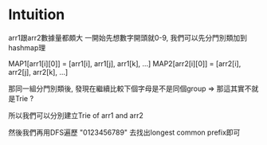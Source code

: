 # Intuition

arr1跟arr2數據量都頗大
一開始先想數字開頭就0-9, 我們可以先分門別類加到hashmap理

MAP1[arr1[i][0]] = [arr1[i], arr1[j], arr1[k], ...]
MAP2[arr2[i][0]] = [arr2[i], arr2[j], arr2[k], ...]

那同一組分門別類後, 發現在繼續比較下個字母是不是同個group
=> 那這其實不就是Trie ?

所以我們可以分別建立Trie of arr1 and arr2

然後我們再用DFS遍歷 "0123456789" 去找出longest common prefix即可